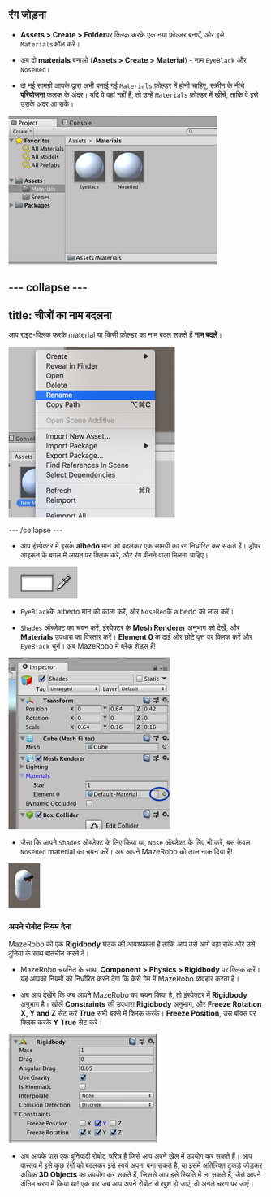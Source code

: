## रंग जोड़ना

+ **Assets > Create > Folder**पर क्लिक करके एक नया फ़ोल्डर बनाएँ, और इसे `Materials`कॉल करें।

+ अब दो **materials** बनाओ (**Assets > Create > Material**) - नाम `EyeBlack` और `NoseRed`।

+ दो नई सामग्री आपके द्वारा अभी बनाई गई `Materials` फ़ोल्डर में होनी चाहिए, स्क्रीन के नीचे **परियोजना** फलक के अंदर। यदि वे वहां नहीं हैं, तो उन्हें `Materials` फ़ोल्डर में खींचें, ताकि वे इसे उसके अंदर आ सकें।

![दो नई सामग्री युक्त materials फ़ोल्डर](images/step5_materialsFolder.png)

--- collapse ---
---
title: चीजों का नाम बदलना
---

आप राइट-क्लिक करके material या किसी फ़ोल्डर का नाम बदल सकते हैं **नाम बदलें**।

![राइट क्लिक मेन्यू से नाम बदलें](images/step5_rename.png)

--- /collapse ---

+ आप इंस्पेक्टर में इसके **albedo** मान को बदलकर एक सामग्री का रंग निर्धारित कर सकते हैं। ड्रॉपर आइकन के बगल में आयत पर क्लिक करें, और रंग बीनने वाला मिलना चाहिए।

![रंग बीनने वाला](images/colour_picker.png)

+ `EyeBlack`के albedo मान को काला करें, और `NoseRed`के albedo को लाल करें।

+ `Shades` ऑब्जेक्ट का चयन करें, इंस्पेक्टर के **Mesh Renderer** अनुभाग को देखें, और **Materials** उपधारा का विस्तार करें। **Element 0** के दाईं ओर छोटे वृत्त पर क्लिक करें और `EyeBlack` चुनें। अब MazeRobo में ब्लैक शेड्स हैं!

![इंस्पेक्टर का मेष रेंडरर अनुभाग](images/step5_chooseMaterial.png)

+ जैसा कि आपने `Shades` ऑब्जेक्ट के लिए किया था, `Nose` ऑब्जेक्ट के लिए भी करें, बस केवल `NoseRed` material का चयन करें। अब आपने MazeRobo को लाल नाक दिया है!

![रंग के साथ MazeRobo](images/step5_mazeRoboInColour.png)

### अपने रोबोट नियम देना

MazeRobo को एक **Rigidbody** घटक की आवश्यकता है ताकि आप उसे आगे बढ़ा सकें और उसे दुनिया के साथ बातचीत करने दें।

+ MazeRobo चयनित के साथ, **Component > Physics > Rigidbody** पर क्लिक करें। यह आपको नियमों को निर्धारित करने देगा कि कैसे गेम में MazeRobo व्यवहार करता है।

+ अब आप देखेंगे कि जब आपने MazeRobo का चयन किया है, तो इंस्पेक्टर में **Rigidbody** अनुभाग है। खोलें **Constraints** की उपधारा **Rigidbody** अनुभाग, और **Freeze Rotation X, Y and Z** सेट करें **True** सभी बक्से में क्लिक करके। **Freeze Position**, उस बॉक्स पर क्लिक करके **Y** **True** सेट करें।

![Rigidibody बाधाओं का निर्धारण](images/step5_RigidbodyConstraints.png)

+ अब आपके पास एक बुनियादी रोबोट चरित्र है जिसे आप अपने खेल में उपयोग कर सकते हैं। आप वास्तव में इसे कुछ रंगों को बदलकर इसे स्वयं अपना बना सकते है, या इसमें अतिरिक्त टुकड़े जोड़कर अधिक **3D Objects** का उपयोग कर सकते हैं, जिससे आप इसे स्थिति में ला सकते हैं, जैसे आपने अंतिम चरण में किया था! एक बार जब आप अपने रोबोट से खुश हो जाएं, तो अगले चरण पर जाएं।
